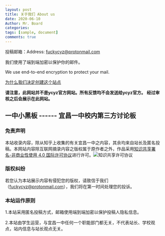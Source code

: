 ```yaml
---
layout: post
title: 关于我们 About us
date: 2020-06-10
Author: Mr. Board
categories: 
tags: [sample, document]
comments: true
--- 
```

 

投稿邮箱：Address: [fuckycyz@protonmail.com](mailto:fuckycyz@protonmail.com)

我们使用了端到端加密以保护你的邮件。

We use end-to-end encryption to protect your mail.

[为什么我们决定创建这个站点](./_posts/2020-06-09-why.md)

**请注意，此网站并不是ycyz官方网站。所有反馈均不会发送给ycyz官方。**
**经过审核之后会展示在此网站。**


## 一中小黑板 ------ 宜昌一中校内第三方讨论板

### 免责声明

本站收录内容，除从知乎上收集的有关宜昌一中之内容，其余均来自站长及匿名投稿。本网站内容除互联网摘录内容之版权属于原作者之外，作品采用[知识共享署名-非商业性使用 4.0 国际许可协议](http://creativecommons.org/licenses/by-nc/4.0/)进行许可。<img alt="知识共享许可协议" style="border-width:0" src="https://i.creativecommons.org/l/by-nc/4.0/88x31.png" />

### 版权纠纷

若您认为本站展示内容有侵犯您的版权，请致信于我们（[fuckycyz@protonmail.com](mailto:fuckycyz@protonmail.com)），我们将在第一时间处理您的投诉。

### 本站运作原则

1.本站采用匿名投稿方式，邮箱使用端到端加密以保护投稿人隐私信息。

2.本站由学生运营，与宜昌一中任何一个职能部门都无关，不代表站长、学校观点，站内信息与站长观点无关。
